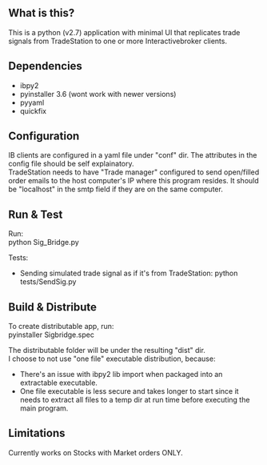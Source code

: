 ## What is this?
This is a python (v2.7) application with minimal UI that replicates trade signals from TradeStation to one or more Interactivebroker clients.

## Dependencies
- ibpy2
- pyinstaller 3.6 (wont work with newer versions)
- pyyaml
- quickfix

## Configuration
IB clients are configured in a yaml file under "conf" dir. 
The attributes in the config file should be self explainatory.  
TradeStation needs to have "Trade manager" configured to send open/filled order emails to the host computer's IP where this program resides.  It should be "localhost" in the smtp field if they are on the same computer.

## Run & Test
Run:  
python Sig_Bridge.py

Tests:  
- Sending simulated trade signal as if it's from TradeStation: python tests/SendSig.py 

## Build & Distribute
To create distributable app, run:  
pyinstaller Sigbridge.spec

The distributable folder will be under the resulting "dist" dir.  
I choose to not use "one file" executable distribution, because: 
- There's an issue with ibpy2 lib import when packaged into an extractable executable.
- One file executable is less secure and takes longer to start since it needs to extract all files to a temp dir at run time before executing the main program.

## Limitations
Currently works on Stocks with Market orders ONLY.
